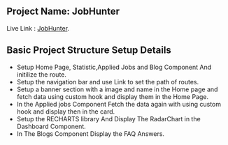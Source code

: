 ## Project Name: JobHunter

Live Link : [JobHunter](https://splendid-trifle-145681.netlify.app/).

## Basic Project Structure Setup Details

- Setup Home Page, Statistic,Applied Jobs and Blog Component And initilize the route.
- Setup the navigation bar and use Link to set the path of routes.
- Setup a banner section with a image and name in the Home page and fetch data using custom hook and display them in the Home Page.
- In the Applied jobs Component Fetch the data again with using custom hook and display then in the card.
- Setup the RECHARTS library And Display The RadarChart in the Dashboard Component.
- In The Blogs Component Display the FAQ Answers.
